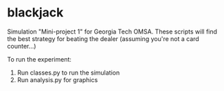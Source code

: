 # blackjack
Simulation "Mini-project 1" for Georgia Tech OMSA. These scripts will find the best strategy for beating the dealer (assuming you're not a card counter...)

To run the experiment:

1) Run classes.py to run the simulation
2) Run analysis.py for graphics
